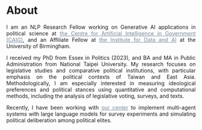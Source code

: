 # About



<div style="text-align: justify">

I am an NLP Research Fellow working on Generative AI applications in political science at <a href="https://www.birmingham.ac.uk/staff/profiles/gov/liao-yen-chieh" style="color:#778899; text-decoration: underline;" target="_blank">the Centre for Artificial Intelligence in Government (CAIG)</a>, and an Affiliate Fellow at <a href="https://www.birmingham.ac.uk/research/centres-institutes-data-and-ai" style="color:#778899; text-decoration: underline;" target="_blank">the Institute for Data and AI</a> at the University of Birmingham.

I received my PhD from Essex in Politics (2023), and BA and MA in Public Administration from National Taipei University. My research focuses on legislative studies and comparative political institutions, with particular emphasis on the political contexts of Taiwan and East Asia. Methodologically, I am especially interested in measuring ideological preferences and political stances using quantitative and computational methods, including the analysis of legislative voting, surveys, and texts.

Recently, I have been working with <a href="https://www.birmingham.ac.uk/staff/profiles/gov/liao-yen-chieh" style="color:#778899; text-decoration: underline;" target="_blank">our center</a> to implement multi-agent systems with large language models for survey experiments and simulating political deliberation among political elites.



<!-- Before joining Birmingham, I was a postdoctoral researcher at `<a href="" style="color: #778899; text-decoration: underline;" target="_blank">`UCD NEXSYS `</a>`, working under `<a href="" style="color: #778899; text-decoration: underline;" target="_blank">`Prof. Stefan Müller `</a>` from `<a href="https://www.ucd.ie/spire/" style="color: #778899; text-decoration: underline;" target="_blank">`the School of Politics and International Relations `</a>` at University College Dublin. Previously, I served as a pre-doctoral fellow at `<a href="https://www.uni-bamberg.de/en/comparpol/faculty-and-staff/thomas-saalfeld/" style="color: #778899; text-decoration: underline;" target="_blank">`the Chair of Comparative Politics `</a>`, University of Bamberg, under the supervision of Prof. Dr. Thomas Saalfeld. -->

<!-- I received my PhD in Politics from the University of Essex in 2023, with my research focusing on Taiwan's electoral reform, pork barrel politics, and municipal politics using ideal point estimation and NLP methods. My PhD dissertation was supervised by `<a href="https://amatsuo.net" style="color: #778899; text-decoration: underline;" target="_blank">`Akitaka Matsuo`</a>`, `<a href="https://nicolebaerg.com" style="color: #778899; text-decoration: underline;" target="_blank">`Nicole Baerg`</a>`, and `<a href="https://www.essex.ac.uk/people/CARRO40801/Royce-Carroll" style="color: #778899; text-decoration: underline;" target="_blank">`Royce Carroll`</a>`. My studies were supported by the Legislative Studies and Comparative Politics Scholarship from Taiwan's Ministry of Education (2017-2022) and the Taiwan TOP Research Grant (2022-2023). Prior to my PhD, I obtained my BA and MA in Public Administration & Policy from National Taipei University in Taiwan. -->


 <!-- My `<a href="https://davidycliao.github.io/research/" style="color: #778899; text-decoration: underline;">`recent work`</a>` involves quantitative text analysis and computational methods to better understand elite political behavior and its impact on citizen preferences, public attitudes, and future expectations. -->





<div style="text-align: center">

<!-- [![Linkedin Badge](https://img.shields.io/badge/linkedin-0077B5?style=for-the-badge&logo=linkedin&logoColor=white)](https://www.linkedin.com/authwall?trk=gf&trkInfo=AQERrkO9JeuxgQAAAYGIXxZw-IMriZ16fxaCyQ9B4fcr8SgrQXFIA4WvPBytf98cJPl4KsPT6KiRHzqt-s3Ozl8_IoJ8cn9_lBY1_kQiozmVJV_bXf0xolwYZIIc_TwCBrvqjMU=&original_referer=https://davidycliao.github.io/&sessionRedirect=https%3A%2F%2Fwww.linkedin.com%2Fin%2Fdavid-yen-chieh-liao-51a0a3168%2F)
[![Twitter Badge](https://img.shields.io/badge/twitter-1DA1F2?style=for-the-badge&logo=twitter&logoColor=white)](https://twitter.com/liaoyenchieh)
[![Mail Badge](https://img.shields.io/badge/Gmail-D14836?style=for-the-badge&logo=gmail&logoColor=white)](mailto:davidycliao@gamil.com) -->

</div>

